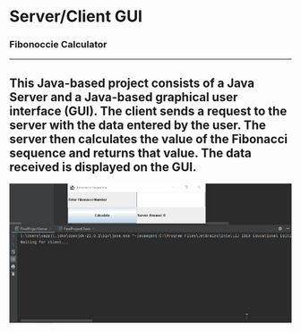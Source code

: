 # Server/Client GUI
### Fibonoccie Calculator
---
This Java-based project consists of a Java Server and a Java-based graphical user interface (GUI).
The client sends a request to the server with the data entered by the user. The server then calculates
the value of the Fibonacci sequence and returns that value. The data received is displayed on the GUI. 
---
![me](https://github.com/JohnSapp-Dev/COP2805ServerClient/blob/e71c151f4a41dfe1c171e3e102ddd31dbef351f7/gif/GifOverview.gif)
